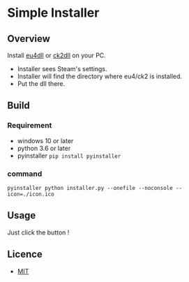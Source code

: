 # Simple Installer

## Overview
Install [eu4dll](https://github.com/matanki-saito/EU4dll) or [ck2dll](https://github.com/matanki-saito/CK2dll) on your PC.
 - Installer sees Steam's settings.
 - Installer will find the directory where eu4/ck2 is installed.
 - Put the dll there.

## Build
### Requirement
 - windows 10 or later
 - python 3.6 or later
 - pyinstaller ```pip install pyinstaller```
### command

```
pyinstaller python installer.py --onefile --noconsole --icon=./icon.ico
```

## Usage
 Just click the button !
 
## Licence
 - [MIT](https://github.com/tcnksm/tool/blob/master/LICENCE)
